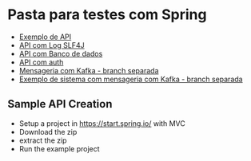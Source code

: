 # Pasta para testes com Spring

* [Exemplo de API](./sample-api)
* [API com Log SLF4J](./sample-api)
* [API com Banco de dados](./sample-api)
* [API com auth](./sample-api)
* [Mensageria com Kafka - branch separada](https://github.com/alexferreiradev/tecnologias_java/tree/sample-event-arch/Spring/sample-event-arch)
* [Exemplo de sistema com mensageria com Kafka - branch separada](https://github.com/alexferreiradev/tecnologias_java/tree/certificate-async-sample/Spring/sample-event-arch)

## Sample API Creation
- Setup a project in https://start.spring.io/ with MVC
- Download the zip
- extract the zip
- Run the example project
